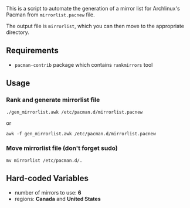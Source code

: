 This is a script to automate the generation of a mirror list for Archlinux's Pacman from `mirrorlist.pacnew` file.

The output file is `mirrorlist`, which you can then move to the appropriate directory.

## Requirements
- `pacman-contrib` package which contains `rankmirrors` tool

## Usage

### Rank and generate mirrorlist file

```
./gen_mirrorlist.awk /etc/pacman.d/mirrorlist.pacnew
```

or

```
awk -f gen_mirrorlist.awk /etc/pacman.d/mirrorlist.pacnew
```

### Move mirrorlist file (don't forget sudo)

```
mv mirrorlist /etc/pacman.d/.
```

## Hard-coded Variables

- number of mirrors to use: **6**
- regions: **Canada** and **United States**
